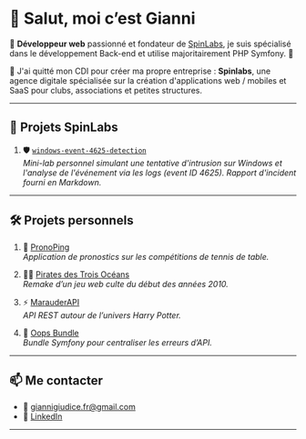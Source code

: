 # 👋 Salut, moi c’est Gianni

🎯 **Développeur web** passionné et fondateur de [SpinLabs](https://spinlabs.fr), je suis spécialisé dans le développement Back-end et utilise majoritairement PHP Symfony. 🐘

🏓 J'ai quitté mon CDI pour créer ma propre entreprise : **Spinlabs**, une agence digitale spécialisée sur la création d'applications web / mobiles et SaaS pour clubs, associations et petites structures.

---

## 🔐 Projets SpinLabs

1. 🛡️ [`windows-event-4625-detection`](https://github.com/GeppettoG/windows-event-4625-detection)  
   *Mini-lab personnel simulant une tentative d'intrusion sur Windows et l'analyse de l'événement via les logs (event ID 4625). Rapport d'incident fourni en Markdown.*

<!--2. 🧠 En préparation : 
   - `wireshark-network-inspection`
   - `linux-log-anomaly-detection`-->

---

## 🛠️ Projets personnels

1. 🏓 [PronoPing](https://pronoping.com)  
   *Application de pronostics sur les compétitions de tennis de table.*

2. 🏴‍☠️ [Pirates des Trois Océans](https://pirates-ilshenar.fr/)  
   *Remake d’un jeu web culte du début des années 2010.*

3. ⚡ [MarauderAPI](https://github.com/vt-gianni/MarauderAPI)  
   *API REST autour de l’univers Harry Potter.*

4. 🐼 [Oops Bundle](https://github.com/vt-gianni/oops-bundle)  
   *Bundle Symfony pour centraliser les erreurs d’API.*

---

## 📫 Me contacter

- 📧 giannigiudice.fr@gmail.com  
- 💼 [LinkedIn](https://www.linkedin.com/in/gianni-giudice-388b56157)

---

